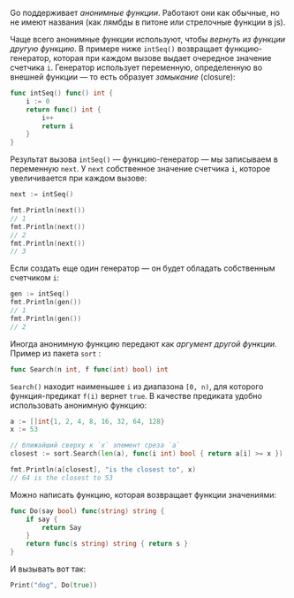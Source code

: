 Go поддерживает _анонимные функции_. Работают они как обычные, но не имеют названия (как лямбды в питоне или стрелочные функции в js).

Чаще всего анонимные функции используют, чтобы _вернуть из функции другую функцию_. В примере ниже `intSeq()` возвращает функцию-генератор, которая при каждом вызове выдает очередное значение счетчика `i`. Генератор использует переменную, определенную во внешней функции — то есть образует _замыкание_ (closure):

```go
func intSeq() func() int {
    i := 0
    return func() int {
        i++
        return i
    }
}
```

Результат вызова `intSeq()` — функцию-генератор — мы записываем в переменную `next`. У `next` собственное значение счетчика `i`, которое увеличивается при каждом вызове:

```go
next := intSeq()

fmt.Println(next())
// 1
fmt.Println(next())
// 2
fmt.Println(next())
// 3
```

Если создать еще один генератор — он будет обладать собственным счетчиком `i`:

```go
gen := intSeq()
fmt.Println(gen())
// 1
fmt.Println(gen())
// 2
```

Иногда анонимную функцию передают как _аргумент другой функции_. Пример из пакета `sort` :

```go
func Search(n int, f func(int) bool) int
```

`Search()` находит наименьшее `i` из диапазона `[0, n)`, для которого функция-предикат `f(i)` вернет `true`. В качестве предиката удобно использовать анонимную функцию:

```go
a := []int{1, 2, 4, 8, 16, 32, 64, 128}
x := 53

// ближайший сверху к `x` элемент среза `a`
closest := sort.Search(len(a), func(i int) bool { return a[i] >= x })

fmt.Println(a[closest], "is the closest to", x)
// 64 is the closest to 53
```


Можно написать функцию, которая возвращает функции значениями:

```go
func Do(say bool) func(string) string {
    if say {
        return Say
    }
    return func(s string) string { return s }
} 
```

И вызывать вот так:

```go
Print("dog", Do(true)) 
```
